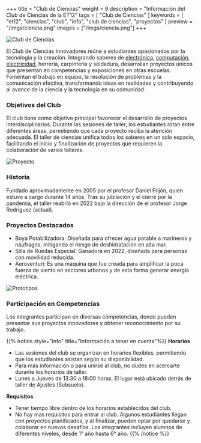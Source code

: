 +++
title = "Club de Ciencias"
weight = 9
description = "Información del Club de Ciencias de la ET12"
tags = [ "Club de Ciencias" ]
keywords = [ "et12", "ciencias", "club", "info", "club de ciencias", "proyectos" ]
preview = "/imgs/ciencia.png"
images = ["/imgs/ciencia.png"]
+++

![Club de Ciencias](/imgs/ciencia1.png)

El Club de Ciencias Innovadores reúne a estudiantes apasionados por la tecnología y la creación. Integrando saberes de [electrónica](../especialidades/electronica.md), [computación](../especialidades/computacion.md), [electricidad](../especialidades/electricidad.md), herrería, carpintería y soldadura, desarrollan proyectos únicos que presentan en competencias y exposiciones en otras escuelas. Fomentan el trabajo en equipo, la resolución de problemas y la comunicación efectiva, transformando ideas en realidades y contribuyendo al avance de la ciencia y la tecnología en su comunidad.

### Objetivos del Club

El club tiene como objetivo principal favorecer el desarrollo de proyectos interdisciplinarios. Durante las sesiones de taller, los estudiantes rotan entre diferentes áreas, permitiendo que cada proyecto reciba la atención adecuada. El taller de ciencias unifica todos los saberes en un solo espacio, facilitando el inicio y finalización de proyectos que requieren la colaboración de varios talleres.

![Proyecto](/imgs/ciencia2.png)

### Historia

Fundado aproximadamente en 2005 por el profesor Daniel Frijón, quien estuvo a cargo durante 14 años. Tras su jubilación y el cierre por la pandemia, el taller reabrió en 2022 bajo la dirección de el profesor Jorge Rodríguez (actual).

### Proyectos Destacados

- Boya Potabilizadora: Diseñada para ofrecer agua potable a marineros y náufragos, mitigando el riesgo de deshidratación en alta mar.
- Silla de Ruedas Especial: Ganadora en 2022, diseñada para personas con movilidad reducida.
- Aeroventuri: Es una maquina que fue creada para amplificar la poca fuerza de viento en sectores urbanos y de esta forma generar energía eléctrica.

![Prototipos](/imgs/ciencia.png)

### Participación en Competencias

Los integrantes participan en diversas competencias, donde pueden presentar sus proyectos innovadores y obtener reconocimiento por su trabajo.

{{% notice style="info" title="Información a tener en cuenta"%}}
**Horarios**

- Las sesiones del club se organizan en horarios flexibles, permitiendo que los estudiantes asistan según su disponibilidad.
- Para más información o para unirse al club, no dudes en acercarte durante los horarios de taller.
- Lunes a Jueves de 13:30 a 18:00 horas. El lugar está ubicado detrás de taller de Ajustes (Subsuelo).

**Requisitos**

- Tener tiempo libre dentro de los horarios establecidos del club.
- No hay mas requisitos para entrar al club. Algunos estudiantes llegan con proyectos planificados, y al finalizar, pueden optar por quedarse y colaborar en nuevos desafíos. Los integrantes incluyen alumnos de diferentes niveles, desde 1° año hasta 6° año.
{{% /notice %}}